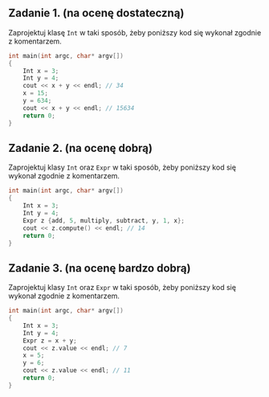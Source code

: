 ## Zadanie 1. (na ocenę dostateczną)

Zaprojektuj klasę `Int` w taki sposób, żeby poniższy kod się wykonał zgodnie z komentarzem.

```cpp
int main(int argc, char* argv[]) 
{ 
    Int x = 3; 
    Int y = 4; 
    cout << x + y << endl; // 34 
    x = 15; 
    y = 634; 
    cout << x + y << endl; // 15634 
    return 0; 
} 
```

## Zadanie 2. (na ocenę dobrą)

Zaprojektuj klasy `Int` oraz `Expr` w taki sposób, żeby poniższy kod się wykonał zgodnie z komentarzem.

```cpp
int main(int argc, char* argv[]) 
{ 
    Int x = 3; 
    Int y = 4; 
    Expr z {add, 5, multiply, subtract, y, 1, x}; 
    cout << z.compute() << endl; // 14
    return 0; 
} 
```

## Zadanie 3. (na ocenę bardzo dobrą)

Zaprojektuj klasy `Int` oraz `Expr` w taki sposób, żeby poniższy kod się wykonał zgodnie z komentarzem.

```cpp
int main(int argc, char* argv[]) 
{ 
    Int x = 3; 
    Int y = 4; 
    Expr z = x + y; 
    cout << z.value << endl; // 7
    x = 5; 
    y = 6; 
    cout << z.value << endl; // 11
    return 0; 
} 
```
